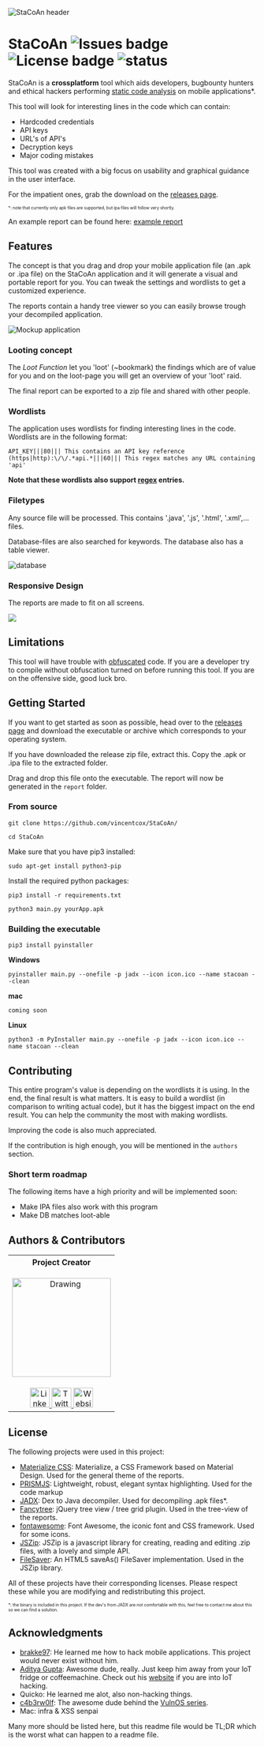 ![StaCoAn header](https://github.com/vincentcox/StaCoAn/blob/resources/header_stacoan-01.png?raw=true)
# StaCoAn ![Issues badge](https://img.shields.io/github/issues/vincentcox/StaCoAn.svg) ![License badge](https://img.shields.io/github/license/vincentcox/StaCoAn.svg) ![status](https://img.shields.io/badge/status-alpha-red.svg)

StaCoAn is a __crossplatform__ tool which aids developers, bugbounty hunters and ethical hackers performing [static code analysis](https://en.wikipedia.org/wiki/Static_program_analysis) on mobile applications\*.

This tool will look for interesting lines in the code which can contain:
* Hardcoded credentials
* API keys
* URL's of API's
* Decryption keys
* Major coding mistakes

This tool was created with a big focus on usability and graphical guidance in the user interface.

For the impatient ones, grab the download on the [releases page](https://github.com/vincentcox/StaCoAn/releases).

<p style="font-size: 0.6em">
*: note that currently only apk files are supported, but ipa files will follow very shortly.
</p>

An example report can be found here: [example report](https://github.com/vincentcox/StaCoAn/raw/master/example-report.zip)

## Features
The concept is that you drag and drop your mobile application file (an .apk or .ipa file) on the StaCoAn application and it will generate a visual and portable report for you. You can tweak the settings and wordlists to get a customized experience.

The reports contain a handy tree viewer so you can easily browse trough your decompiled application.

![Mockup  application ](https://github.com/vincentcox/StaCoAn/blob/resources/mockup_screenshot.png?raw=true)

### Looting concept
The _Loot Function_ let you 'loot' (~bookmark) the findings which are of value for you and on the loot-page you will get an overview of your 'loot' raid.

The final report can be exported to a zip file and shared with other people.

### Wordlists
The application uses wordlists for finding interesting lines in the code.
Wordlists are in the following format:
```
API_KEY|||80||| This contains an API key reference
(https|http):\/\/.*api.*|||60||| This regex matches any URL containing 'api'
```
__Note that these wordlists also support [regex](https://www.regular-expressions.info/examples.html) entries.__

### Filetypes
Any source file will be processed. This contains '.java', '.js', '.html', '.xml',... files.

Database-files are also searched for keywords. The database also has a table viewer.

![database](https://github.com/vincentcox/StaCoAn/blob/resources/screenshot_database.png?raw=true)

### Responsive Design
The reports are made to fit on all screens.

![](https://github.com/vincentcox/StaCoAn/blob/resources/responsive.gif?raw=true)

## Limitations
This tool will have trouble with [obfuscated](https://en.wikibooks.org/wiki/Introduction_to_Software_Engineering/Tools/Obfuscation) code. If you are a developer try to compile without obfuscation turned on before running this tool. If you are on the offensive side, good luck bro.

## Getting Started
If you want to get started as soon as possible, head over to the [releases page](https://github.com/vincentcox/StaCoAn/releases) and download the executable or archive which corresponds to your operating system.

If you have downloaded the release zip file, extract this. Copy the .apk or .ipa file to the extracted folder.

Drag and drop this file onto the executable. The report will now be generated in the `report` folder.

### From source
`git clone https://github.com/vincentcox/StaCoAn/`

`cd StaCoAn`

Make sure that you have pip3 installed:

`sudo apt-get install python3-pip`

Install the required python packages:

`pip3 install -r requirements.txt `

`python3 main.py yourApp.apk`

### Building the executable

`pip3 install pyinstaller`

__Windows__

`pyinstaller main.py --onefile -p jadx --icon icon.ico --name stacoan --clean`

__mac__

`coming soon`

__Linux__

`python3 -m PyInstaller main.py --onefile -p jadx --icon icon.ico --name stacoan --clean`


## Contributing
This entire program's value is depending on the wordlists it is using. In the end, the final result is what matters. It is easy to build a wordlist (in comparison to writing actual code), but it has the biggest impact on the end result. You can help the community the most with making wordlists.

Improving the code is also much appreciated.

If the contribution is high enough, you will be mentioned in the `authors` section.

### Short term roadmap
The following items have a high priority and will be implemented soon:
* Make IPA files also work with this program
* Make DB matches loot-able

## Authors & Contributors
<table>
  <tr>
    <th><center>Project Creator</center></th>
  </tr>
  <tr>
    <td><p align="center"><img src="https://vincentcox.com/wp-content/uploads/IMG_3852-copy.jpg" alt="Drawing" width="200px"/></p> </td>
  </tr>
  <tr>
    <td>
      <div align="center">
        <a href="https://www.linkedin.com/in/ivincentcox/">
          <img src="https://cdnjs.cloudflare.com/ajax/libs/foundicons/3.0.0/svgs/fi-social-linkedin.svg" alt="Linkedin" width="40px"/>
        </a>
        <a href="https://twitter.com/vincentcox_be">
          <img src="https://cdnjs.cloudflare.com/ajax/libs/foundicons/3.0.0/svgs/fi-social-twitter.svg" alt="Twitter" width="40px"/>
        </a>
        <a href="https://vincentcox.com">
          <img src="https://cdnjs.cloudflare.com/ajax/libs/foundicons/3.0.0/svgs/fi-web.svg" alt="Website" width="40px"/>
        </a>
      </div>
    </td>
  </tr>
</table>

## License
The following projects were used in this project:
* [Materialize CSS](http://materializecss.com/): Materialize, a CSS Framework based on Material Design. Used for the general theme of the reports.
* [PRISMJS](http://prismjs.com/): Lightweight, robust, elegant syntax highlighting. Used for the code markup
* [JADX](https://github.com/skylot/jadx): Dex to Java decompiler. Used for decompiling .apk files\*.
* [Fancytree](https://github.com/mar10/fancytree): jQuery tree view / tree grid plugin. Used in the tree-view of the reports.
* [fontawesome](http://fontawesome.io/): Font Awesome, the iconic font and CSS framework. Used for some icons.
* [JSZip](https://stuk.github.io/jszip/): JSZip is a javascript library for creating, reading and editing .zip files, with a lovely and simple API.
* [FileSaver](https://github.com/eligrey/FileSaver.js/): An HTML5 saveAs() FileSaver implementation.  Used in the JSZip library.

All of these projects have their corresponding licenses. Please respect these while you are modifying and redistributing this project.

<p style ="font-size: 0.6em">*: the binary is included in this project. If the dev's from JADX are not comfortable with this, feel free to contact me about this so we can find a solution. </p>

## Acknowledgments
* [brakke97](https://twitter.com/skeltavik): He learned me how to hack mobile applications. This project would never exist without him.
* [Aditya Gupta](https://twitter.com/adi1391): Awesome dude, really. Just keep him away from your IoT fridge or coffeemachine. Check out his [website](https://www.attify-store.com/) if you are into IoT hacking.
* Quicko: He learned me alot, also non-hacking things.
* [c4b3rw0lf](https://twitter.com/c4b3rw0lf): The awesome dude behind the [VulnOS series](https://www.vulnhub.com/series/vulnos,36/).
* Mac: infra & XSS senpai

Many more should be listed here, but this readme file would be TL;DR which is the worst what can happen to a readme file.
